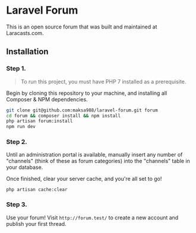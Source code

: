 # Laravel Forum

This is an open source forum that was built and maintained at Laracasts.com.

## Installation

### Step 1.

> To run this project, you must have PHP 7 installed as a prerequisite.

Begin by cloning this repository to your machine, and installing all Composer & NPM dependencies.

```bash
git clone git@github.com:maksa988/laravel-forum.git forum
cd forum && composer install && npm install
php artisan forum:install
npm run dev
```

### Step 2.

Until an administration portal is available, manually insert any number of "channels" (think of these as forum categories) into the "channels" table in your database.

Once finished, clear your server cache, and you're all set to go!

```
php artisan cache:clear
```

### Step 3.

Use your forum! Visit `http://forum.test/` to create a new account and publish your first thread.